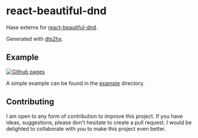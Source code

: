 # react-beautiful-dnd

Haxe externs for [react-beautiful-dnd](https://github.com/atlassian/react-beautiful-dnd).

Generated with [dts2hx](https://github.com/haxiomic/dts2hx).

## Example
[![Github pages](https://github.com/bizouarn/haxe-react-beautiful-dnd/actions/workflows/gh-pages.yml/badge.svg)](https://github.com/bizouarn/haxe-react-beautiful-dnd/actions/workflows/gh-pages.yml)  

A simple example can be found in the [example](https://git.bizouarn.com/haxe-react-beautiful-dnd/) directory.

## Contributing

I am open to any form of contribution to improve this project. If you have ideas, suggestions, please don't hesitate to create a pull request. I would be delighted to collaborate with you to make this project even better.
